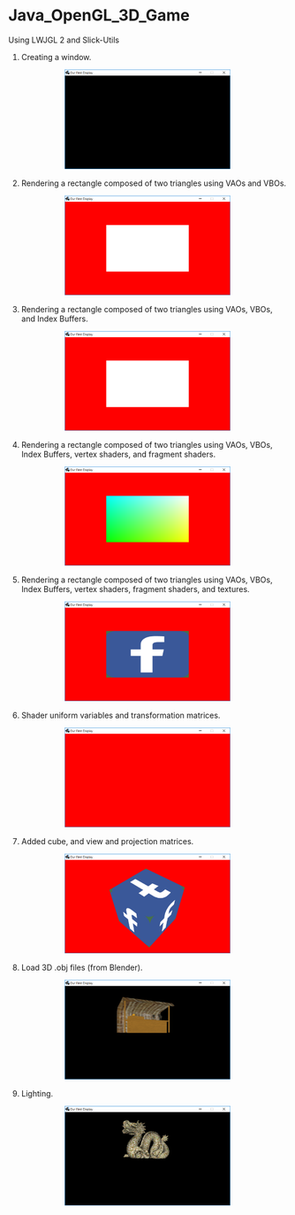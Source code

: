 # Java_OpenGL_3D_Game
Using LWJGL 2 and Slick-Utils

1. Creating a window.
<p align="center">
  <img width="300" src="https://github.com/georgebzhang/Java_OpenGL_3D_Game/blob/master/Readme_img/1.PNG">
</p>

2. Rendering a rectangle composed of two triangles using VAOs and VBOs.
<p align="center">
  <img width="300" src="https://github.com/georgebzhang/Java_OpenGL_3D_Game/blob/master/Readme_img/2.PNG">
</p>

3. Rendering a rectangle composed of two triangles using VAOs, VBOs, and Index Buffers.
<p align="center">
  <img width="300" src="https://github.com/georgebzhang/Java_OpenGL_3D_Game/blob/master/Readme_img/3.PNG">
</p>

4. Rendering a rectangle composed of two triangles using VAOs, VBOs, Index Buffers, vertex shaders, and fragment shaders.
<p align="center">
  <img width="300" src="https://github.com/georgebzhang/Java_OpenGL_3D_Game/blob/master/Readme_img/4.PNG">
</p>

5. Rendering a rectangle composed of two triangles using VAOs, VBOs, Index Buffers, vertex shaders, fragment shaders, and textures.
<p align="center">
  <img width="300" src="https://github.com/georgebzhang/Java_OpenGL_3D_Game/blob/master/Readme_img/5.PNG">
</p>

6. Shader uniform variables and transformation matrices.
<p align="center">
  <img width="300" src="https://github.com/georgebzhang/Java_OpenGL_3D_Game/blob/master/Readme_img/6.PNG">
</p>

7. Added cube, and view and projection matrices.
<p align="center">
  <img width="300" src="https://github.com/georgebzhang/Java_OpenGL_3D_Game/blob/master/Readme_img/7.PNG">
</p>

8. Load 3D .obj files (from Blender).
<p align="center">
  <img width="300" src="https://github.com/georgebzhang/Java_OpenGL_3D_Game/blob/master/Readme_img/8.PNG">
</p>

9. Lighting.
<p align="center">
  <img width="300" src="https://github.com/georgebzhang/Java_OpenGL_3D_Game/blob/master/Readme_img/9.PNG">
</p>
